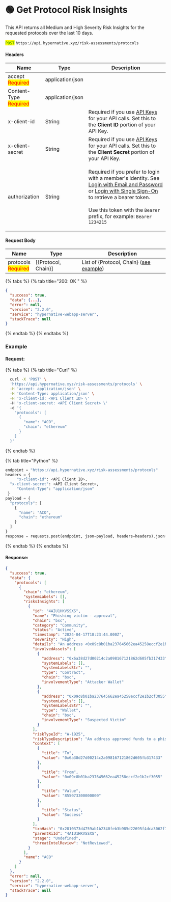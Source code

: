# 🟢 Get Protocol Risk Insights

This API returns all Medium and High Severity Risk Insights for the requested protocols over the last 10 days.

<mark style="color:green;">`POST`</mark> `https://api.hypernative.xyz/risk-assessments/protocols`

#### Headers

| Name                                           | Type             | Description                                                                                                                                                                                                                                                                                                                                             |
| ---------------------------------------------- | ---------------- | ------------------------------------------------------------------------------------------------------------------------------------------------------------------------------------------------------------------------------------------------------------------------------------------------------------------------------------------------------- |
| accept<br /><mark style="color:red;">Required</mark>       | application/json |                                                                                                                                                                                                                                                                                                                                                         |
| Content-Type<br /><mark style="color:red;">Required</mark> | application/json |                                                                                                                                                                                                                                                                                                                                                         |
| x-client-id                                    | String           | Required if you use [API Keys](../account/api-keys.md) for your API calls. Set this to the **Client ID** portion of your API Key.                                                                                                                                                                                                                       |
| x-client-secret                                | String           | Required if you use [API Keys](../account/api-keys.md) for your API calls. Set this to the **Client Secret** portion of your API Key.                                                                                                                                                                                                                   |
| authorization                                  | String           | <p>Required if you prefer to login with a member's identity. See <a href="../account/login.md">Login with Email and Password</a> or <a href="../account/login-with-single-sign-on.md">Login with Single Sign-On</a> to retrieve a bearer token.<br><br>Use this token with the <code>Bearer</code> prefix, for example: <code>Bearer 1234215</code></p> |

#### Request Body

| Name                                        | Type                 | Description                                                                                              |
| ------------------------------------------- | -------------------- | -------------------------------------------------------------------------------------------------------- |
| protocols<br /><mark style="color:red;">Required</mark> | \[{Protocol, Chain}] | List of {Protocol, Chain} ([see example](../parameter-options.md#addresses-less-than-json-greater-than)) |

{% tabs %}
{% tab title="200: OK " %}
```json
{
  "success": true,
  "data": {...},
  "error": null,
  "version": "2.2.0",
  "service": "hypernative-webapp-server",
  "stackTrace": null
}
```
{% endtab %}
{% endtabs %}

### Example

#### Request:

{% tabs %}
{% tab title="Curl" %}
```bash
  curl -X 'POST' \
  'https://api.hypernative.xyz/risk-assessments/protocols' \
  -H 'accept: application/json' \
  -H 'Content-Type: application/json' \
  -H 'x-client-id: <API Client ID> \'
  -H 'x-client-secret: <API Client Secret> \'
  -d '{
    "protocols": [
      {
        "name": "ACO",
        "chain": "ethereum"
      }
    ]
  }'
```
{% endtab %}

{% tab title="Python" %}
```python
endpoint = "https://api.hypernative.xyz/risk-assessments/protocols"
headers = {
     "x-client-id": <API Client ID>,
  "x-client-secret": <API Client Secret>,
     "Content-Type": "application/json"
 }
payload = {
  "protocols": [
    {
      "name": "ACO",
      "chain": "ethereum"
    }
  ]
}
response = requests.post(endpoint, json=payload, headers=headers).json()
```
{% endtab %}
{% endtabs %}

#### Response:

```json
{
  "success": true,
  "data": {
    "protocols": [
      {
        "chain": "ethereum",
        "systemLabels": [],
        "risksInsights": [
          {
            "id": "4AIU1HKVSSXS",
            "name": "Phishing victim - approval",
            "chain": "bsc",
            "category": "Community",
            "status": "Active",
            "timestamp": "2024-04-17T18:23:44.000Z",
            "severity": "High",
            "details": "An address <0x09c8b01ba237645662ea45258eccf2e1b2cf3055|0x09c8b01ba237645662ea45258eccf2e1b2cf3055> approved transfers to a phishing/scamming address <0x6a38d27d00214c2a098167121862d605fb317433|0x6a38d27d00214c2a098167121862d605fb317433>",
            "involvedAssets": [
              {
                "address": "0x6a38d27d00214c2a098167121862d605fb317433",
                "systemLabels": [],
                "systemLabelsStr": "",
                "type": "Contract",
                "chain": "bsc",
                "involvementType": "Attacker Wallet"
              },
              {
                "address": "0x09c8b01ba237645662ea45258eccf2e1b2cf3055",
                "systemLabels": [],
                "systemLabelsStr": "",
                "type": "Wallet",
                "chain": "bsc",
                "involvementType": "Suspected Victim"
              }
            ],
            "riskTypeId": "A-1925",
            "riskTypeDescription": "An address approved funds to a phishing/scamming address",
            "context": [
              {
                "title": "To",
                "value": "0x6a38d27d00214c2a098167121862d605fb317433"
              },
              {
                "title": "From",
                "value": "0x09c8b01ba237645662ea45258eccf2e1b2cf3055"
              },
              {
                "title": "Value",
                "value": "855073300000000"
              },
              {
                "title": "Status",
                "value": "Success"
              }
            ],
            "txnHash": "0x2810373d4759ab1b2340feb3b985d22695f4dca3062f7e8e4acbd28c4f139353",
            "parentRiId": "4AIU1HKVSSXS",
            "stage": "Undefined",
            "threatIntelReview": "NotReviewed",
          }
        ],
        "name": "ACO"
      }
    ]
  },
  "error": null,
  "version": "2.2.0",
  "service": "hypernative-webapp-server",
  "stackTrace": null
}
```

